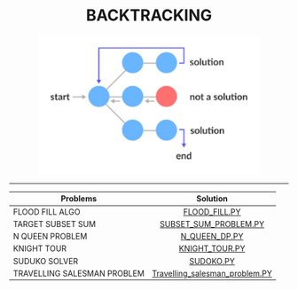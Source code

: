 <h1 align="center">BACKTRACKING</h1>
<p align="center">
  <img height="250" src="logo.png">
</p>

----

| Problems                  | Solution                         |
| -------------             |:-------------:                   |
| FLOOD FILL ALGO     | [FLOOD_FILL.PY](https://github.com/aditya-2703/DSA/blob/main/backtraking/FLOOD_FILL.PY)              |
| TARGET SUBSET SUM     | [SUBSET_SUM_PROBLEM.PY](https://github.com/aditya-2703/DSA/blob/main/backtraking/SUBSET_SUM_PROBLEM.PY)              |
| N QUEEN PROBLEM     | [N_QUEEN_DP.PY](https://github.com/aditya-2703/DSA/blob/main/backtraking/N_QUEEN_DP.PY)              |
| KNIGHT TOUR     | [KNIGHT_TOUR.PY](https://github.com/aditya-2703/DSA/blob/main/backtraking/KNIGHT_TOUR.PY)              |
| SUDUKO SOLVER       | [SUDOKO.PY](https://github.com/aditya-2703/DSA/blob/main/backtraking/SUDOKO.PY)        |   
| TRAVELLING SALESMAN PROBLEM    | [Travelling_salesman_problem.PY](https://github.com/aditya-2703/DSA/blob/main/backtraking/Travelling_salesman_problem.py)     | 
